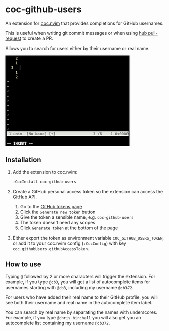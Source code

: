 # coc-github-users

An extension for [coc.nvim](https://github.com/neoclide/coc.nvim) that provides
completions for GitHub usernames.

This is useful when writing git commit messages or when using [hub
pull-request](https://hub.github.com/) to create a PR.

Allows you to search for users either by their username or real name.

![Example](example.gif)

## Installation

1. Add the extension to coc.nvim:

   ```
   :CocInstall coc-github-users
   ```

2. Create a GitHub personal access token so the extension can access the GitHub
   API.
   1. Go to the [GitHub tokens page](https://github.com/settings/tokens)
   2. Click the `Generate new token` button
   3. Give the token a sensible name, e.g. `coc-github-users`
   4. The token doesn't need any scopes
   5. Click `Generate token` at the bottom of the page

3. Either export the token as environment variable `COC_GITHUB_USERS_TOKEN`, or
   add it to your coc.nvim config (`:CocConfig`) with key
   `coc.githubUsers.githubAccessToken`.

## How to use

Typing `@` followed by 2 or more characters will trigger the extension. For
example, if you type `@cb3`, you will get a list of autocomplete items for
usernames starting with `@cb3`, including my username `@cb372`.

For users who have added their real name to their GitHub profile, you will see
both their username and real name in the autocomplete item label.

You can search by real name by separating the names with underscores. For
example, if you type `@chris_birchall` you will also get you an autocomplete
list containing my username `@cb372`.
